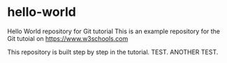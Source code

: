 # hello-world
Hello World repository for Git tutorial
This is an example repository for the Git tutoial on https://www.w3schools.com

This repository is built step by step in the tutorial.
TEST.
ANOTHER TEST.
